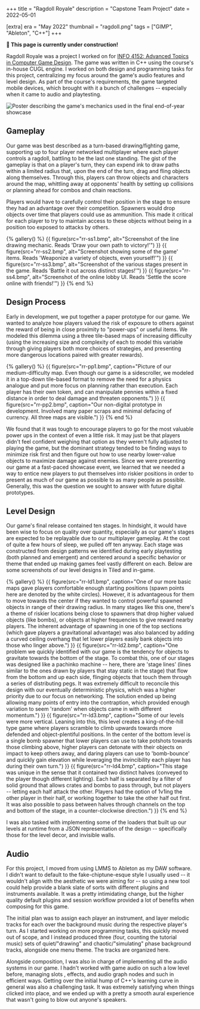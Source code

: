 +++
title = "Ragdoll Royale"
description = "Capstone Team Project"
date = 2022-05-01

[extra]
era = "May 2022"
thumbnail = "ragdoll.png"
tags = ["GIMP", "Ableton", "C++"]
+++

**🚧 This page is currently under construction!**

Ragdoll Royale was a project I worked on for [INFO 4152: Advanced Topics in Computer Game Design](https://classes.cornell.edu/browse/roster/SP22/class/INFO/4152). The game was written in C++ using the course's in-house CUGL engine. I worked on both design and programming tasks for this project, centralizing my focus around the game's audio features and level design. As part of the course's requirements, the game targeted mobile devices, which brought with it a bunch of challenges -- especially when it came to audio and playtesting.

![Poster describing the game's mechanics used in the final end-of-year showcase](./rr-poster.bmp)

## Gameplay

Our game was best described as a turn-based drawing/fighting game, supporting up to four player networked multiplayer where each player controls a ragdoll, battling to be the last one standing. The gist of the gameplay is that on a player's turn, they can expend ink to draw paths within a limited radius that, upon the end of the turn, drag and fling objects along themselves. Through this, players can throw objects and characters around the map, whittling away at opponents' health by setting up collisions or planning ahead for combos and chain reactions.

Players would have to carefully control their position in the stage to ensure they had an advantage over their competition. Spawners would drop objects over time that players could use as ammunition. This made it critical for each player to try to maintain access to these objects without being in a position too exposed to attacks by others.

{% gallery() %}
  {{ figure(src="rr-ss1.bmp", alt="Screenshot of the line drawing mechanic. Reads 'Draw your own path to victory!'") }}
  {{ figure(src="rr-ss2.bmp", alt="Screenshot showing some of the game' items. Reads 'Weaponize a variety of objects, even yourself!'") }}
  {{ figure(src="rr-ss3.bmp", alt="Screenshot of the various stages present in the game. Reads 'Battle it out across distinct stages!'") }}
  {{ figure(src="rr-ss4.bmp", alt="Screenshot of the online lobby UI. Reads 'Settle the score online with friends!'") }}
{% end %}

## Design Process

Early in development, we put together a paper prototype for our game. We wanted to analyze how players valued the risk of exposure to others against the reward of being in close proximity to "power-ups" or useful items. We modeled this dilemma using a three tile-based maps of increasing difficulty (using the increasing size and complexity of each to model this variable through giving players both more choices of strategies, and presenting more dangerous locations paired with greater rewards).

{% gallery() %}
  {{ figure(src="rr-pp1.bmp", caption="Picture of our medium-difficulty map. Even though our game is a sidescroller, we modeled it in a top-down tile-based format to remove the need for a physics analogue and put more focus on planning rather than execution. Each player has their own token, and can manipulate pennies within a fixed distance in order to deal damage and threaten opponents.") }}
  {{ figure(src="rr-pp2.bmp", caption="Our non-digital prototype in development. Involved many paper scraps and minimal defacing of currency. All three maps are visible.") }}
{% end %}

We found that it was tough to encourage players to go for the most valuable power ups in the context of even a little risk. It may just be that players didn't feel confident weighing that option as they weren't fully adjusted to playing the game, but the dominant strategy tended to be finding ways to minimize risk first and then figure out how to use nearby lower-value objects to maximize damage against enemies. Since we were presenting our game at a fast-paced showcase event, we learned that we needed a way to entice new players to put themselves into riskier positions in order to present as much of our game as possible to as many people as possible. Generally, this was the question we sought to answer with future digital prototypes.

## Level Design

Our game's final release contained ten stages. In hindsight, it would have been wise to focus on quality over quantity, especially as our game's stages are expected to be replayable due to our multiplayer gameplay. At the cost of quite a few hours of sleep, we pulled off ten anyway. Each stage was constructed from design patterns we identified during early playtesting (both planned and emergent) and centered around a specific behavior or theme that ended up making games feel vastly different on each. Below are some screenshots of our level designs in Tiled and in-game.

{% gallery() %}
  {{ figure(src="rr-ld1.bmp", caption="One of our more basic maps gave players comfortable enough starting positions (spawn points here are denoted by the white circles). However, it is advantageous for them to move towards the center if they wanted to control powerful spawned objects in range of their drawing radius. In many stages like this one, there's a theme of riskier locations being close to spawners that drop higher valued objects (like bombs), or objects at higher frequencies to give reward nearby players. The inherent advantage of spawning in one of the top sections (which gave players a gravitational advantage) was also balanced by adding a curved ceiling overhang that let lower players easily bank objects into those who linger above.") }}
  {{ figure(src="rr-ld2.bmp", caption="One problem we quickly identified with our game is the tendency for objects to gravitate towards the bottom of the stage. To combat this, one of our stages was designed like a pachinko machine -- here, there are 'stage lines' (lines similar to the ones drawn by players that stay static in the stage) that flow from the bottom and up each side, flinging objects that touch them through a series of distributing pegs. It was extremely difficult to reconcile this design with our eventually deterministic physics, which was a higher priority due to our focus on networking. The solution ended up being allowing many points of entry into the contraption, which provided enough variation to seem 'random' when objects came in with different momentum.") }}
  {{ figure(src="rr-ld3.bmp", caption="Some of our levels were more vertical. Leaning into this, this level creates a king-of-the-hill type game where players scramble to climb upwards towards more defended and object-plentiful positions. In the center of the bottom level is a single bomb spawner that lower players can use to take potshots towards those climbing above, higher players can detonate with their objects on impact to keep others away, and daring players can use to 'bomb-bounce' and quickly gain elevation while leveraging the invincibility each player has during their own turn.") }}
  {{ figure(src="rr-ld4.bmp", caption="This stage was unique in the sense that it contained two distinct halves (conveyed to the player though different lighting). Each half is separated by a filter of solid ground that allows crates and bombs to pass through, but not players -- letting each half attack the other. Players had the option of 1v1ing the other player in their half, or working together to take the other half out first. It was also possible to pass between halves through channels on the top and bottom of the stage, in a counter-clockwise direction.") }}
{% end %}

I was also tasked with implementing some of the loaders that built up our levels at runtime from a JSON representation of the design -- specifically those for the level decor, and invisible walls.

## Audio

For this project, I moved from using LMMS to Ableton as my DAW software. I didn't want to default to the fake-chiptune-esque style I usually used -- it wouldn't align with the aesthetic we were aiming for -- so using a new tool could help provide a blank slate of sorts with different plugins and instruments available. It was a pretty intimidating change, but the higher quality default plugins and session workflow provided a lot of benefits when composing for this game.

The initial plan was to assign each player an instrument, and layer melodic tracks for each over the background music during the respective player's turn. As I started working on more programming tasks, this quickly moved out of scope, and I instead produced three (four, counting the tutorial music) sets of quiet/"drawing" and chaotic/"simulating" phase background tracks, alongside one menu theme. The tracks are organized here.

Alongside composition, I was also in charge of implementing all the audio systems in our game. I hadn't worked with game audio on such a low level before, managing slots , effects, and audio graph nodes and such in efficient ways. Getting over the initial hump of C++'s learning curve in general was also a challenging task. It was extremely satisfying when things clicked into place, and we ended up with a pretty a smooth aural experience that wasn't going to blow out anyone's speakers.